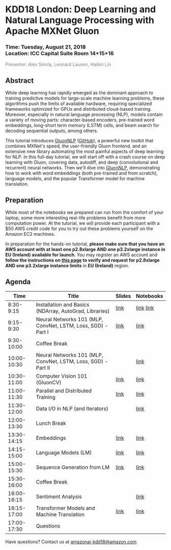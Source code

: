 KDD18 London: Deep Learning and Natural Language Processing with Apache MXNet Gluon
===================================================================================

<h3>Time: Tuesday, August 21, 2018<br/>Location: ICC Capital Suite Room 14+15+16</h3>

<span style="color:grey">Presenter: Alex Smola, Leonard Lausen, Haibin Lin</span><br/>

Abstract
--------

While deep learning has rapidly emerged as the dominant approach to training predictive models for large-scale machine learning problems, these algorithms push the limits of available hardware, requiring specialized frameworks optimized for GPUs and distributed cloud-based training. Moreover, especially in natural language processing (NLP), models contain a variety of moving parts: character-based encoders, pre-trained word embeddings, long-short term memory (LSTM) cells, and beam search for decoding sequential outputs, among others.

This tutorial introduces [GluonNLP](http://gluon-nlp.mxnet.io/) ([GitHub](https://github.com/dmlc/gluon-nlp)), a powerful new toolkit that combines MXNet's speed, the user-friendly Gluon frontend, and an extensive new library automating the most painful aspects of deep learning for NLP. In this full-day tutorial, we will start off with a crash course on deep learning with Gluon, covering data, autodiff, and deep (convolutional and recurrent) neural networks. Then we'll dive into [GluonNLP](http://gluon-nlp.mxnet.io/), demonstrating how to work with word embeddings (both pre-trained and from scratch), language models, and the popular Transformer model for machine translation.


Preparation
-----------
While most of the notebooks we prepared can run from the comfort of your laptop, some more interesting real-life problems benefit from more computation power. At the tutorial, we will provide each participant with a $50 AWS credit code for you to try out these problems yourself on the Amazon EC2 machines.

In preparation for the hands-on tutorial, **please make sure that you have an AWS account with at least one p2.8xlarge AND one p3.2xlarge instance in EU (Ireland) available for launch**. You may register an AWS account and **follow the instructions on [this page](https://docs.aws.amazon.com/AWSEC2/latest/UserGuide/ec2-resource-limits.html) to verify and request for p2.8xlarge AND one p3.2xlarge instance limits** in **EU (Ireland)** region.


Agenda
------
| Time        | Title                                                         | Slides    | Notebooks  |
|-------------|---------------------------------------------------------------|-----------|------------|
| 8:30-9:15   | Installation and Basics (NDArray, AutoGrad, Libraries)        | [link][1] | [link][00] [link][01] |
| 9:15-9:30   | Neural Networks 101 (MLP, ConvNet, LSTM, Loss, SGD) - Part I  | [link][2] | [link][02] |
| 9:30-10:00  | Coffee Break                                                  |           |            |
| 10:00-10:30 | Neural Networks 101 (MLP, ConvNet, LSTM, Loss, SGD) - Part II |           | [link][02] |
| 10:30-11:00 | Computer Vision 101 (GluonCV)                                 | [link][3] | [link][03] |
| 11:00-11:30 | Parallel and Distributed Training                             | [link][4] | [link][04] |
| 11:30-12:00 | Data I/O in NLP (and Iterators)                               |           | [link][05] |
| 12:00-13:30 | Lunch Break                                                   |           |            |
| 13:30-14:15 | Embeddings                                                    | [link][5] | [link][06] |
| 14:15-15:00 | Language Models (LM)                                          | [link][5] | [link][07] |
| 15:00-15:30 | Sequence Generation from LM                                   | [link][6] | [link][08] |
| 15:30-16:00 | Coffee Break                                                  |           |            |
| 16:00-16:15 | Sentiment Analysis                                            |           | [link][09] |
| 16:15-17:00 | Transformer Models and Machine Translation                    | [link][7] | [link][10] |
| 17:00-17:30 | Questions                                                     |           |            |

Have questions? Contact us at [amazonai-kdd18@amazon.com](mailto:amazonai-kdd18@amazon.com)

[1]: https://github.com/szha/KDD18-Gluon/blob/master/slides/KDD%20Tutorial%201.pdf
[2]: https://github.com/szha/KDD18-Gluon/blob/master/slides/KDD%20Tutorial%202.pdf
[3]: https://github.com/szha/KDD18-Gluon/blob/master/slides/KDD%20Tutorial%203.pdf
[4]: https://github.com/szha/KDD18-Gluon/blob/master/slides/KDD%20Tutorial%204.pdf
[5]: https://github.com/szha/KDD18-Gluon/blob/master/slides/KDD%20Tutorial%205.pdf
[6]: https://github.com/szha/KDD18-Gluon/blob/master/slides/KDD%20Tutorial%206.pdf
[7]: https://github.com/szha/KDD18-Gluon/blob/master/slides/KDD%20Tutorial%207.pdf
[00]: https://github.com/szha/KDD18-Gluon/tree/master/00_setup
[01]: https://github.com/szha/KDD18-Gluon/tree/master/01_basics
[02]: https://github.com/szha/KDD18-Gluon/tree/master/02_neural_networks
[03]: https://github.com/szha/KDD18-Gluon/tree/master/03_computer_vision
[04]: https://github.com/szha/KDD18-Gluon/tree/master/04_distributed_training
[05]: https://github.com/szha/KDD18-Gluon/tree/master/05_data_pipeline
[06]: https://github.com/szha/KDD18-Gluon/tree/master/06_word_embedding
[07]: https://github.com/szha/KDD18-Gluon/tree/master/07_language_model
[08]: https://github.com/szha/KDD18-Gluon/tree/master/08_sequence_generation
[09]: https://github.com/szha/KDD18-Gluon/tree/master/09_sentiment_analysis
[10]: https://github.com/szha/KDD18-Gluon/tree/master/10_translation
